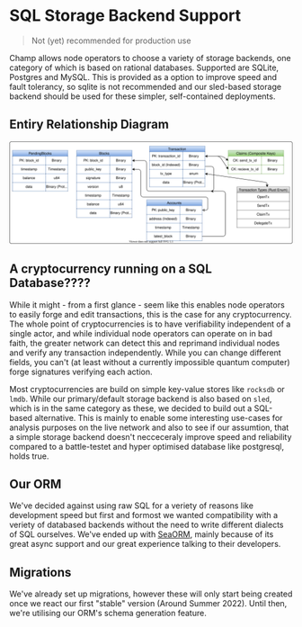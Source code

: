 # SQL Storage Backend Support

> Not (yet) recommended for production use

Champ allows node operators to choose a variety of storage backends, one category of which is based on rational databases. Supported are SQLite, Postgres and MySQL. This is provided as a option to improve speed and fault tolerancy, so sqlite is not recommended and our sled-based storage backend should be used for these simpler, self-contained deployments.

## Entiry Relationship Diagram

![](./entity.drawio.svg)

## A cryptocurrency running on a SQL Database????

While it might - from a first glance - seem like this enables node operators to easily forge and edit transactions, this is the case for any cryptocurrency. The whole point of cryptocurrencies is to have verifiability independent of a single actor, and while individual node operators can operate on in bad faith, the greater network can detect this and reprimand individual nodes and verify any transaction independently. While you can change different fields, you can't (at least without a currently impossible quantum computer) forge signatures verifying each action.

Most cryptocurrencies are build on simple key-value stores like `rocksdb` or `lmdb`. While our primary/default storage backend is also based on `sled`, which is in the same category as these, we decided to build out a SQL-based alternative. This is mainly to enable some interesting use-cases for analysis purposes on the live network and also to see if our assumtion, that a simple storage backend doesn't necceceraly improve speed and reliability compared to a battle-testet and hyper optimised database like postgresql, holds true.

## Our ORM

We've decided against using raw SQL for a veriety of reasons like development speed but first and formost we wanted compatibility with a veriety of databased backends without the need to write different dialects of SQL ourselves. We've ended up with [SeaORM](https://github.com/SeaQL/sea-orm), mainly because of its great async support and our great experience talking to their developers.

## Migrations

We've already set up migrations, however these will only start being created once we react our first "stable" version (Around Summer 2022). Until then, we're utilising our ORM's schema generation feature.

